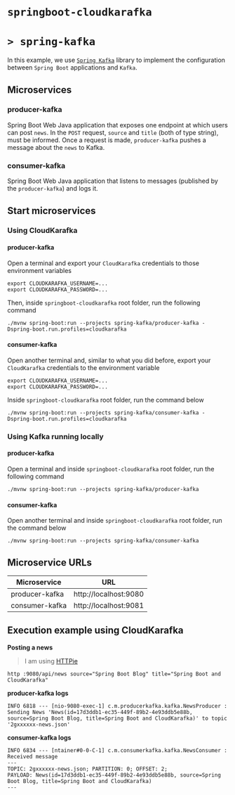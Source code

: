 # `springboot-cloudkarafka`
# `> spring-kafka`

In this example, we use [`Spring Kafka`](https://docs.spring.io/spring-kafka/reference/html/) library to implement the
configuration between `Spring Boot` applications and `Kafka`.

## Microservices

### producer-kafka

Spring Boot Web Java application that exposes one endpoint at which users can post `news`. In the `POST` request,
`source` and `title` (both of type string), must be informed. Once a request is made, `producer-kafka` pushes a message
about the `news` to Kafka.

### consumer-kafka

Spring Boot Web Java application that listens to messages (published by the `producer-kafka`) and logs it.

## Start microservices

### Using CloudKarafka

#### producer-kafka

Open a terminal and export your `CloudKarafka` credentials to those environment variables
```
export CLOUDKARAFKA_USERNAME=...
export CLOUDKARAFKA_PASSWORD=...
```

Then, inside `springboot-cloudkarafka` root folder, run the following command
```
./mvnw spring-boot:run --projects spring-kafka/producer-kafka -Dspring-boot.run.profiles=cloudkarafka
```

#### consumer-kafka

Open another terminal and, similar to what you did before, export your `CloudKarafka` credentials to the environment
variable
```
export CLOUDKARAFKA_USERNAME=...
export CLOUDKARAFKA_PASSWORD=...
```

Inside `springboot-cloudkarafka` root folder, run the command below
```
./mvnw spring-boot:run --projects spring-kafka/consumer-kafka -Dspring-boot.run.profiles=cloudkarafka
```

### Using Kafka running locally

#### producer-kafka

Open a terminal and inside `springboot-cloudkarafka` root folder, run the following command
```
./mvnw spring-boot:run --projects spring-kafka/producer-kafka
```

#### consumer-kafka

Open another terminal and inside `springboot-cloudkarafka` root folder, run the command below
```
./mvnw spring-boot:run --projects spring-kafka/consumer-kafka
```

## Microservice URLs

| Microservice   | URL                   |
| -------------- | --------------------- |
| producer-kafka | http://localhost:9080 |
| consumer-kafka | http://localhost:9081 |

## Execution example using CloudKarafka

**Posting a news**
> I am using [HTTPie](https://httpie.org/) 
```
http :9080/api/news source="Spring Boot Blog" title="Spring Boot and CloudKarafka"
```

**producer-kafka logs**
```
INFO 6818 --- [nio-9080-exec-1] c.m.producerkafka.kafka.NewsProducer : Sending News 'News(id=17d3ddb1-ec35-449f-89b2-4e93ddb5e88b, source=Spring Boot Blog, title=Spring Boot and CloudKarafka)' to topic '2gxxxxxx-news.json'
```

**consumer-kafka logs**
```
INFO 6834 --- [ntainer#0-0-C-1] c.m.consumerkafka.kafka.NewsConsumer : Received message
---
TOPIC: 2gxxxxxx-news.json; PARTITION: 0; OFFSET: 2;
PAYLOAD: News(id=17d3ddb1-ec35-449f-89b2-4e93ddb5e88b, source=Spring Boot Blog, title=Spring Boot and CloudKarafka)
---
```